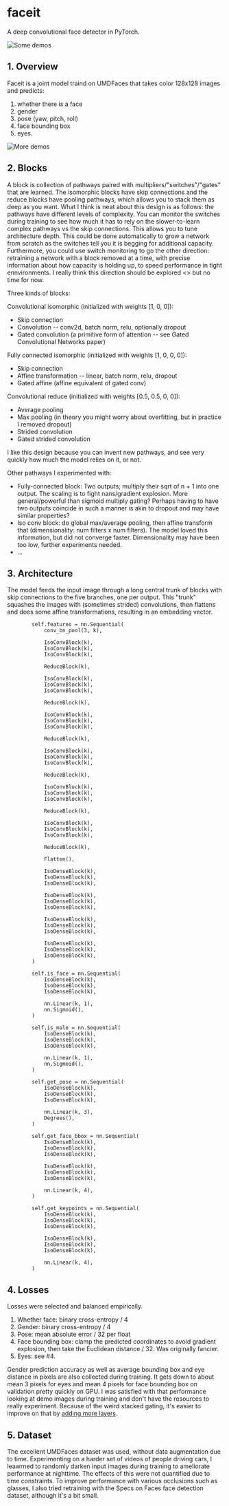 # faceit

A deep convolutional face detector in PyTorch.

![Some demos](https://github.com/knighton/faceit/raw/master/umdfaces.png)

## 1. Overview

Faceit is a joint model traind on UMDFaces that takes color 128x128 images and predicts:
1. whether there is a face
2. gender
3. pose (yaw, pitch, roll)
4. face bounding box
5. eyes.

![More demos](https://github.com/knighton/faceit/raw/master/drivers.png)

## 2. Blocks

A block is collection of pathways paired with multipliers/"switches"/"gates" that are learned.  The isomorphic blocks have skip connections and the reduce blocks have pooling pathways, which allows you to stack them as deep as you want.  What I think is neat about this design is as follows: the pathways have different levels of complexity.  You can monitor the switches during training to see how much it has to rely on the slower-to-learn complex pathways vs the skip connections. This allows you to tune architecture depth.  This could be done automatically to grow a network from scratch as the switches tell you it is begging for additional capacity.  Furthermore, you could use switch monitoring to go the other direction: retraining a network with a block removed at a time, with precise information about how capacity is holding up, to speed performance in tight ennvironments.  I really think this direction should be explored <<bat signal>> but no time for now.

Three kinds of blocks:

Convolutional isomorphic (initialized with weights [1, 0, 0]):
* Skip connection
* Convolution -- conv2d, batch norm, relu, optionally dropout
* Gated convolution (a primitive form of attention -- see Gated Convolutional Networks paper)

Fully connected isomorphic (initialized with weights [1, 0, 0, 0]):
* Skip connection
* Affine transformation -- linear, batch norm, relu, dropout
* Gated affine (affine equivalent of gated conv)

Convolutional reduce (initialized with weights [0.5, 0.5, 0, 0]):
* Average pooling
* Max pooling (in theory you might worry about overfitting, but in practice I removed dropout)
* Strided convolution
* Gated strided convolution

I like this design because you can invent new pathways, and see very quickly how much the model relies on it, or not.

Other pathways I experimented with:
* Fully-connected block: Two outputs; multiply their sqrt of n + 1 into one output.  The scaling is to fight nans/gradient explosion.  More general/powerful than sigmoid multiply gating?  Perhaps having to have two outputs coincide in such a manner is akin to dropout and may have similar properties?
* Iso conv block: do global max/average pooling, then affine transform that (dimensionality: num filters x num filters).  The model loved this information, but did not converge faster.  Dimensionality may have been too low, further experiments needed.
* ...

## 3. Architecture

The model feeds the input image through a long central trunk of blocks with skip connections to the five branches, one per output.  This "trunk" squashes the images with (sometimes strided) convolutions, then flattens and does some affine transformations, resulting in an embedding vector.

```
        self.features = nn.Sequential(
            conv_bn_pool(3, k),

            IsoConvBlock(k),
            IsoConvBlock(k),
            IsoConvBlock(k),

            ReduceBlock(k),

            IsoConvBlock(k),
            IsoConvBlock(k),
            IsoConvBlock(k),

            ReduceBlock(k),

            IsoConvBlock(k),
            IsoConvBlock(k),
            IsoConvBlock(k),

            ReduceBlock(k),

            IsoConvBlock(k),
            IsoConvBlock(k),
            IsoConvBlock(k),

            ReduceBlock(k),

            IsoConvBlock(k),
            IsoConvBlock(k),
            IsoConvBlock(k),

            ReduceBlock(k),

            IsoConvBlock(k),
            IsoConvBlock(k),
            IsoConvBlock(k),

            ReduceBlock(k),

            Flatten(),

            IsoDenseBlock(k),
            IsoDenseBlock(k),
            IsoDenseBlock(k),

            IsoDenseBlock(k),
            IsoDenseBlock(k),
            IsoDenseBlock(k),

            IsoDenseBlock(k),
            IsoDenseBlock(k),
            IsoDenseBlock(k),

            IsoDenseBlock(k),
            IsoDenseBlock(k),
            IsoDenseBlock(k),
        )

        self.is_face = nn.Sequential(
            IsoDenseBlock(k),
            IsoDenseBlock(k),
            IsoDenseBlock(k),

            nn.Linear(k, 1),
            nn.Sigmoid(),
        )

        self.is_male = nn.Sequential(
            IsoDenseBlock(k),
            IsoDenseBlock(k),
            IsoDenseBlock(k),

            nn.Linear(k, 1),
            nn.Sigmoid(),
        )

        self.get_pose = nn.Sequential(
            IsoDenseBlock(k),
            IsoDenseBlock(k),
            IsoDenseBlock(k),

            nn.Linear(k, 3),
            Degrees(),
        )

        self.get_face_bbox = nn.Sequential(
            IsoDenseBlock(k),
            IsoDenseBlock(k),
            IsoDenseBlock(k),

            IsoDenseBlock(k),
            IsoDenseBlock(k),
            IsoDenseBlock(k),

            nn.Linear(k, 4),
        )

        self.get_keypoints = nn.Sequential(
            IsoDenseBlock(k),
            IsoDenseBlock(k),
            IsoDenseBlock(k),

            IsoDenseBlock(k),
            IsoDenseBlock(k),
            IsoDenseBlock(k),

            nn.Linear(k, 4),
        )
```

## 4. Losses

Losses were selected and balanced empirically.

1. Whether face: binary cross-entropy / 4
2. Gender: binary cross-entropy / 4
3. Pose: mean absolute error / 32 per float
4. Face bounding box: clamp the predicted coordinates to avoid gradient explosion, then take the Euclidean distance / 32.  Was originally fancier.
5. Eyes: see #4.

Gender prediction accuracy as well as average bounding box and eye distance in pixels are also collected during training.  It gets down to about mean 3 pixels for eyes and mean 4 pixels for face bounding box on validation pretty quickly on GPU.  I was satisfied with that performance looking at demo images during training and don't have the resources to really experiment.  Because of the weird stacked gating, it's easier to improve on that by [adding more layers](https://qph.fs.quoracdn.net/main-qimg-2b1f074e9659128d405e3d87a13ae308-c).

## 5. Dataset

The excellent UMDFaces dataset was used, without data augmentation due to time.  Experimenting on a harder set of videos of people driving cars, I leawrned to randomly darken input images during training to ameliorate performance at nighttime.  The effects of this were not quantified due to time constraints.  To improve performance with various occlusions such as glasses, I also tried retraining with the Specs on Faces face detection dataset, although it's a bit small.
